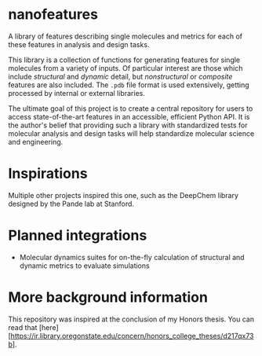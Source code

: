 # nanofeatures
A library of features describing single molecules and metrics for each of these features in analysis and design tasks.

This library is a collection of functions for generating features for single molecules from a variety of inputs. Of particular interest are those which include *structural* and *dynamic* detail, but *nonstructural* or *composite* features are also included. The ```.pdb``` file format is used extensively, getting processed by internal or external libraries.

The ultimate goal of this project is to create a central repository for users to access state-of-the-art features in an accessible, efficient Python API. It is the author's belief that providing such a library with standardized tests for molecular analysis and design tasks will help standardize molecular science and engineering.

# Inspirations
Multiple other projects inspired this one, such as the DeepChem library designed by the Pande lab at Stanford.

# Planned integrations
* Molecular dynamics suites for on-the-fly calculation of structural and dynamic metrics to evaluate simulations

# More background information
This repository was inspired at the conclusion of my Honors thesis. You can read that [here][https://ir.library.oregonstate.edu/concern/honors_college_theses/d217qx73b].
